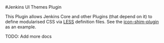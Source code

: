 #Jenkins UI Themes Plugin

This Plugin allows Jenkins Core and other Plugins (that depend on it) to define modularised CSS via [LESS](http://lesscss.org/) definition files.  See the [icon-shim-plugin](https://github.com/jenkinsci/icon-shim-plugin) as an example.

TODO: Add more docs